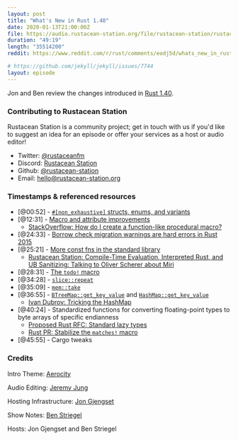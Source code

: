 ```yaml
---
layout: post
title: "What's New in Rust 1.40"
date: 2020-01-13T21:00:00Z
file: https://audio.rustacean-station.org/file/rustacean-station/rustacean-station-e010-rust-1.40.0.mp3
duration: "49:19"
length: "35514200"
reddit: https://www.reddit.com/r/rust/comments/eodj5d/whats_new_in_rust_140_rustacean_station_podcast/

# https://github.com/jekyll/jekyll/issues/7744
layout: episode
---
```


Jon and Ben review the changes introduced in [Rust 1.40](https://blog.rust-lang.org/2019/12/19/Rust-1.40.0.html).

<!--
The episode introduction goes here.
The first paragraph should ideally be short, and is used in various
places as a "short description" for the episode. Any subsequent
paragraphs show up as "expanded description".
-->

### Contributing to Rustacean Station

<!-- You can probably leave this as-is -->

Rustacean Station is a community project; get in touch with us if you'd like to suggest an idea for an episode or offer your services as a host or audio editor!

 - Twitter: [@rustaceanfm](https://twitter.com/rustaceanfm)
 - Discord: [Rustacean Station](https://discord.gg/cHc3Gyc)
 - Github: [@rustacean-station](https://github.com/rustacean-station/)
 - Email: [hello@rustacean-station.org](mailto:hello@rustacean-station.org)

### Timestamps & referenced resources

- [@00:52] - [`#[non_exhaustive]` structs, enums, and variants](https://blog.rust-lang.org/2019/12/19/Rust-1.40.0.html#[non_exhaustive]-structs,-enums,-and-variants)
- [@12:31] - [Macro and attribute improvements](https://blog.rust-lang.org/2019/12/19/Rust-1.40.0.html#macro-and-attribute-improvements)
    - [StackOverflow: How do I create a function-like procedural macro?](https://stackoverflow.com/questions/58922119/how-do-i-create-a-function-like-procedural-macro)
- [@24:33] - [Borrow check migration warnings are hard errors in Rust 2015](https://blog.rust-lang.org/2019/12/19/Rust-1.40.0.html#borrow-check-migration-warnings-are-hard-errors-in-rust-2015)
- [@25:21] - [More const fns in the standard library](https://blog.rust-lang.org/2019/12/19/Rust-1.40.0.html#macro-and-attribute-improvements)
    - [Rustacean Station: Compile-Time Evaluation, Interpreted Rust, and UB Sanitizing: Talking to Oliver Scherer about Miri](https://rustacean-station.org/episode/008-oli-miri/)
- [@28:31] - [The `todo!` macro](https://doc.rust-lang.org/std/macro.todo.html)
- [@34:28] - [`slice::repeat`](https://doc.rust-lang.org/std/primitive.slice.html#method.repeat)
- [@35:09] - [`mem::take`](https://doc.rust-lang.org/std/mem/fn.take.html)
- [@36:55] - [`BTreeMap::get_key_value`](https://doc.rust-lang.org/std/collections/struct.BTreeMap.html#method.get_key_value) and [`HashMap::get_key_value`](https://doc.rust-lang.org/std/collections/struct.HashMap.html#method.get_key_value)
    - [Ivan Dubrov: Tricking the HashMap](http://idubrov.name/rust/2018/06/01/tricking-the-hashmap.html)
- [@40:24] - Standardized functions for converting floating-point types to byte arrays of specific endianness
    - [Proposed Rust RFC: Standard lazy types](https://github.com/rust-lang/rfcs/pull/2788)
    - [Rust PR: Stabilize the `matches!` macro](https://github.com/rust-lang/rust/pull/67659)
- [@45:55] - Cargo tweaks

<!--
In this section, leave timestamped notes of the form:

 - [@HH:MM:SS] - Topic at first timestamp
 - [@HH:MM:SS] - Topic at second timestamp
     - A link to additional material discussed during the preceding topic

-->

### Credits

Intro Theme: [Aerocity](https://twitter.com/AerocityMusic)

Audio Editing: [Jeremy Jung](https://twitter.com/jertype)

Hosting Infrastructure: [Jon Gjengset](https://twitter.com/jonhoo/)

Show Notes: [Ben Striegel](https://twitter.com/bstrie/)

Hosts: Jon Gjengset and Ben Striegel
